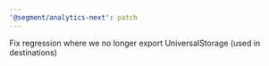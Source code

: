 ```yaml
---
'@segment/analytics-next': patch
---
```


Fix regression where we no longer export UniversalStorage (used in destinations)
